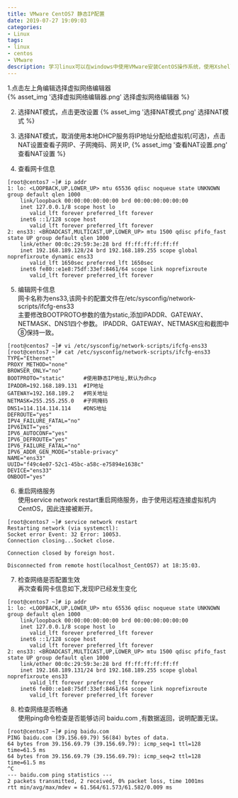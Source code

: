 ```yaml
---
title: VMware CentOS7 静态IP配置
date: 2019-07-27 19:09:03
categories: 
- Linux
tags:
- linux
- centos
- VMware
description: 学习linux可以在windows中使用VMware安装CentOS操作系统，使用Xshell远程访问VMware中的CentOS操作系统，由于每次重启CentOS IP都可能变化，因此需要对VMware中 CentOS设置静态IP。
---
```


1.点击左上角编辑选择虚拟网络编辑器  
{% asset_img '选择虚拟网络编辑器.png' 选择虚拟网络编辑器 %}

2. 选择NAT模式，点击更改设置
{% asset_img '选择NAT模式.png' 选择NAT模式 %}

3. 选择NAT模式，取消使用本地DHCP服务将IP地址分配给虚拟机(可选)，点击NAT设置查看子网IP、子网掩码、网关IP,
{% asset_img '查看NAT设置.png' 查看NAT设置 %}

4. 查看网卡信息
```
[root@centos7 ~]# ip addr
1: lo: <LOOPBACK,UP,LOWER_UP> mtu 65536 qdisc noqueue state UNKNOWN group default qlen 1000
    link/loopback 00:00:00:00:00:00 brd 00:00:00:00:00:00
    inet 127.0.0.1/8 scope host lo
       valid_lft forever preferred_lft forever
    inet6 ::1/128 scope host 
       valid_lft forever preferred_lft forever
2: ens33: <BROADCAST,MULTICAST,UP,LOWER_UP> mtu 1500 qdisc pfifo_fast state UP group default qlen 1000
    link/ether 00:0c:29:59:3e:28 brd ff:ff:ff:ff:ff:ff
    inet 192.168.189.128/24 brd 192.168.189.255 scope global noprefixroute dynamic ens33
       valid_lft 1650sec preferred_lft 1650sec
    inet6 fe80::e1e8:75df:33ef:8461/64 scope link noprefixroute 
       valid_lft forever preferred_lft forever
```

5. 编辑网卡信息  
网卡名称为ens33,该网卡的配置文件在/etc/sysconfig/network-scripts/ifcfg-ens33  
主要修改BOOTPROTO参数的值为static,添加IPADDR、GATEWAY、NETMASK、DNS1四个参数。
IPADDR、GATEWAY、NETMASK应和截图中⑧保持一致。
```
[root@centos7 ~]# vi /etc/sysconfig/network-scripts/ifcfg-ens33 
[root@centos7 ~]# cat /etc/sysconfig/network-scripts/ifcfg-ens33
TYPE="Ethernet"
PROXY_METHOD="none"
BROWSER_ONLY="no"
BOOTPROTO="static"      #使用静态IP地址,默认为dhcp
IPADDR=192.168.189.131  #IP地址
GATEWAY=192.168.189.2   #网关地址
NETMASK=255.255.255.0   #子网掩码
DNS1=114.114.114.114    #DNS地址
DEFROUTE="yes"
IPV4_FAILURE_FATAL="no"
IPV6INIT="yes"
IPV6_AUTOCONF="yes"
IPV6_DEFROUTE="yes"
IPV6_FAILURE_FATAL="no"
IPV6_ADDR_GEN_MODE="stable-privacy"
NAME="ens33"
UUID="f49c4e07-52c1-45bc-a58c-e75894e1638c"
DEVICE="ens33"
ONBOOT="yes"
```

6. 重启网络服务  
使用service network restart重启网络服务，由于使用远程连接虚拟机内CentOS，因此连接被断开。
```
[root@centos7 ~]# service network restart
Restarting network (via systemctl):  
Socket error Event: 32 Error: 10053.
Connection closing...Socket close.

Connection closed by foreign host.

Disconnected from remote host(localhost_CentOS7) at 18:35:03.
```
7. 检查网络是否配置生效  
再次查看网卡信息如下,发现IP已经发生变化
```
[root@centos7 ~]# ip addr
1: lo: <LOOPBACK,UP,LOWER_UP> mtu 65536 qdisc noqueue state UNKNOWN group default qlen 1000
    link/loopback 00:00:00:00:00:00 brd 00:00:00:00:00:00
    inet 127.0.0.1/8 scope host lo
       valid_lft forever preferred_lft forever
    inet6 ::1/128 scope host 
       valid_lft forever preferred_lft forever
2: ens33: <BROADCAST,MULTICAST,UP,LOWER_UP> mtu 1500 qdisc pfifo_fast state UP group default qlen 1000
    link/ether 00:0c:29:59:3e:28 brd ff:ff:ff:ff:ff:ff
    inet 192.168.189.131/24 brd 192.168.189.255 scope global noprefixroute ens33
       valid_lft forever preferred_lft forever
    inet6 fe80::e1e8:75df:33ef:8461/64 scope link noprefixroute 
       valid_lft forever preferred_lft forever
```
8. 检查网络是否畅通  
使用ping命令检查是否能够访问 baidu.com ,有数据返回，说明配置无误。
```
[root@centos7 ~]# ping baidu.com
PING baidu.com (39.156.69.79) 56(84) bytes of data.
64 bytes from 39.156.69.79 (39.156.69.79): icmp_seq=1 ttl=128 time=61.5 ms
64 bytes from 39.156.69.79 (39.156.69.79): icmp_seq=2 ttl=128 time=61.5 ms
^C
--- baidu.com ping statistics ---
2 packets transmitted, 2 received, 0% packet loss, time 1001ms
rtt min/avg/max/mdev = 61.564/61.573/61.582/0.009 ms
```
